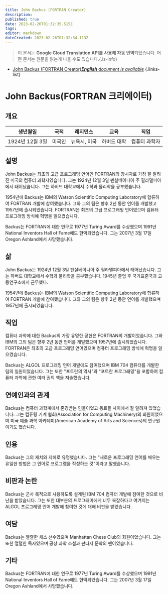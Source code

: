 ```yaml
---
title: John Backus (FORTRAN Creator)
description: 
published: true
date: 2023-02-26T01:32:35.515Z
tags: 
editor: markdown
dateCreated: 2023-02-26T01:32:34.113Z
---
```


> 이 문서는 **Google Cloud Translation API를 사용해 자동 번역**되었습니다.
어떤 문서는 원문을 읽는게 나을 수도 있습니다.{.is-info}



- [John Backus (FORTRAN Creator)***English** document is available*](/en/Knowledge-base/Dictionary/Person/john-backus-fortran-creator)
{.links-list}


# John Backus(FORTRAN 크리에이터)

## 개요

| 생년월일 | 국적 | 레지던스 | 교육 | 직업 |
| ------------- | ----------- | --------- | --------- | ---------- |
| 1924년 12월 3일 | 미국인 | 뉴욕시, 미국 | 하버드 대학 | 컴퓨터 과학자 |

## 설명
John Backus는 최초의 고급 프로그래밍 언어인 FORTRAN의 창시자로 가장 잘 알려진 미국의 컴퓨터 과학자였습니다. 그는 1924년 12월 3일 펜실베이니아 주 필라델피아에서 태어났습니다. 그는 하버드 대학교에서 수학과 물리학을 공부했습니다.

1954년에 Backus는 IBM의 Watson Scientific Computing Laboratory에 합류하여 FORTRAN 개발에 참여했습니다. 그와 그의 팀은 향후 2년 동안 언어를 개발했고 1957년에 출시되었습니다. FORTRAN은 최초의 고급 프로그래밍 언어였으며 컴퓨터 프로그래밍 방식에 혁명을 일으켰습니다.

Backus는 FORTRAN에 대한 연구로 1977년 Turing Award를 수상했으며 1991년 National Inventors Hall of Fame에도 헌액되었습니다. 그는 2007년 3월 17일 Oregon Ashland에서 사망했습니다.

## 삶
John Backus는 1924년 12월 3일 펜실베이니아 주 필라델피아에서 태어났습니다. 그는 하버드 대학교에서 수학과 물리학을 공부했습니다. 1945년 졸업 후 국가표준국과 고등연구소에서 근무했다.

1954년에 Backus는 IBM의 Watson Scientific Computing Laboratory에 합류하여 FORTRAN 개발에 참여했습니다. 그와 그의 팀은 향후 2년 동안 언어를 개발했으며 1957년에 출시되었습니다.

## 직업
컴퓨터 과학에 대한 Backus의 가장 유명한 공헌은 FORTRAN의 개발이었습니다. 그와 IBM의 그의 팀은 향후 2년 동안 언어를 개발했으며 1957년에 출시되었습니다. FORTRAN은 최초의 고급 프로그래밍 언어였으며 컴퓨터 프로그래밍 방식에 혁명을 일으켰습니다.

Backus는 ALGOL 프로그래밍 언어 개발에도 참여했으며 IBM 704 컴퓨터를 개발한 팀의 일원이었습니다. 그는 또한 "포트란의 역사"와 "포트란 프로그래밍"을 포함하여 컴퓨터 과학에 관한 여러 권의 책을 저술했습니다.

## 연예인과의 관계
Backus는 컴퓨터 과학계에서 존경받는 인물이었고 동료들 사이에서 잘 알려져 있었습니다. 그는 컴퓨팅 기계 협회(Association for Computing Machinery)의 회원이었으며 미국 예술 과학 아카데미(American Academy of Arts and Sciences)의 연구원이기도 했습니다.

## 인용
Backus는 그의 재치와 지혜로 유명했습니다. 그는 "새로운 프로그래밍 언어를 배우는 유일한 방법은 그 언어로 프로그램을 작성하는 것"이라고 말했습니다.

## 비판과 논란
Backus는 군사 목적으로 사용하도록 설계된 IBM 704 컴퓨터 개발에 참여한 것으로 비난을 받았습니다. 그는 또한 대부분의 프로그래머에게 너무 복잡하다고 여겨지는 ALGOL 프로그래밍 언어 개발에 참여한 것에 대해 비판을 받았습니다.

## 여담
Backus는 열렬한 체스 선수였으며 Manhattan Chess Club의 회원이었습니다. 그는 또한 열렬한 독자였으며 공상 과학 소설과 판타지 문학의 팬이었습니다.

## 기타
Backus는 FORTRAN에 대한 연구로 1977년 Turing Award를 수상했으며 1991년 National Inventors Hall of Fame에도 헌액되었습니다. 그는 2007년 3월 17일 Oregon Ashland에서 사망했습니다.